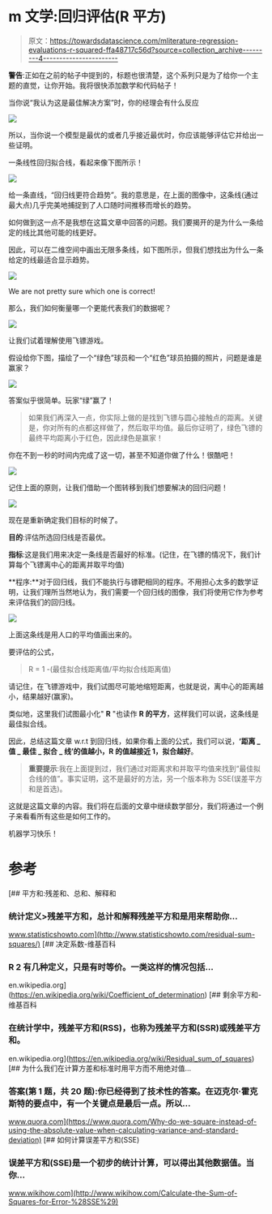 # m 文学:回归评估(R 平方)

> 原文：<https://towardsdatascience.com/mliterature-regression-evaluations-r-squared-ffa48717c56d?source=collection_archive---------4----------------------->

**警告**:正如在之前的帖子中提到的，标题也很清楚，这个系列只是为了给你一个主题的直觉，让你开始。我将很快添加数学和代码帖子！

当你说“我认为这是最佳解决方案”时，你的经理会有什么反应

![](img/8575513e26b5378bcb4a03cf8eec2f35.png)

所以，当你说一个模型是最优的或者几乎接近最优时，你应该能够评估它并给出一些证明。

一条线性回归拟合线，看起来像下图所示！

![](img/68192a1e4b2da56d4e0853d11c4c2787.png)

给一条直线，“回归线更符合趋势”。我的意思是，在上面的图像中，这条线(通过最大点)几乎完美地捕捉到了人口随时间推移而增长的趋势。

如何做到这一点不是我想在这篇文章中回答的问题。我们要揭开的是为什么一条给定的线比其他可能的线更好。

因此，可以在二维空间中画出无限多条线，如下图所示，但我们想找出为什么一条给定的线最适合显示趋势。

![](img/74cb18bff2d3e75b6e365df94f71fbde.png)

We are not pretty sure which one is correct!

那么，我们如何衡量哪一个更能代表我们的数据呢？

![](img/682a32ec753ea388067724a47663b9de.png)

让我们试着理解使用飞镖游戏。

假设给你下图，描绘了一个“绿色”球员和一个“红色”球员拍摄的照片，问题是谁是赢家？

![](img/18f13064d3c3a4b5946b017563ac2f7a.png)

答案似乎很简单。玩家“绿”赢了！

> 如果我们再深入一点，你实际上做的是找到飞镖与圆心接触点的距离。关键是，你对所有的点都这样做了，然后取平均值。最后你证明了，绿色飞镖的最终平均距离小于红色，因此绿色是赢家！

你在不到一秒的时间内完成了这一切，甚至不知道你做了什么！很酷吧！

![](img/8f8e6f69187a5a851b8c765d17fa8e5e.png)

记住上面的原则，让我们借助一个图转移到我们想要解决的回归问题！

![](img/23505099e40d40a7ec5d16afe756cfab.png)

现在是重新确定我们目标的时候了。

**目的**:评估所选回归线是否最优。

**指标**:这是我们用来决定一条线是否最好的标准。(记住，在飞镖的情况下，我们计算每个飞镖离中心的距离并取平均值)

**程序:**对于回归线，我们不能执行与镖靶相同的程序。不用担心太多的数学证明，让我们理所当然地认为，我们需要一个回归线的图像，我们将使用它作为参考来评估我们的回归线。

![](img/2a7bc5629337e985b82a95f3e0da55c5.png)

上面这条线是用人口的平均值画出来的。

要评估的公式，

> R = 1 -(最佳拟合线距离值/平均拟合线距离值)

请记住，在飞镖游戏中，我们试图尽可能地缩短距离，也就是说，离中心的距离越小，结果越好(赢家)。

类似地，这里我们试图最小化" **R** "也读作 **R 的平方**，这样我们可以说，这条线是最佳拟合线。

因此，总结这篇文章 w.r.t 到回归线，如果你看上面的公式，我们可以说，**‘距离 _ 值 _ 最佳 _ 拟合 _ 线’的值越小，R 的值越接近 1，拟合越好**。

> **重要提示**:我在上面提到过，我们通过对距离求和并取平均值来找到“最佳拟合线的值”。事实证明，这不是最好的方法，另一个版本称为 SSE(误差平方和是首选)。

这就是这篇文章的内容。我们将在后面的文章中继续数学部分，我们将通过一个例子来看看所有这些是如何工作的。

机器学习快乐！

# 参考

[](http://www.statisticshowto.com/residual-sum-squares/) [## 平方和:残差和、总和、解释和

### 统计定义>残差平方和，总计和解释残差平方和是用来帮助你…

www.statisticshowto.com](http://www.statisticshowto.com/residual-sum-squares/) [](https://en.wikipedia.org/wiki/Coefficient_of_determination) [## 决定系数-维基百科

### R 2 有几种定义，只是有时等价。一类这样的情况包括…

en.wikipedia.org](https://en.wikipedia.org/wiki/Coefficient_of_determination) [](https://en.wikipedia.org/wiki/Residual_sum_of_squares) [## 剩余平方和-维基百科

### 在统计学中，残差平方和(RSS)，也称为残差平方和(SSR)或残差平方和。

en.wikipedia.org](https://en.wikipedia.org/wiki/Residual_sum_of_squares) [](https://www.quora.com/Why-do-we-square-instead-of-using-the-absolute-value-when-calculating-variance-and-standard-deviation) [## 为什么我们在计算方差和标准时用平方而不用绝对值…

### 答案(第 1 题，共 20 题):你已经得到了技术性的答案。在迈克尔·霍克斯特的要点中，有一个关键点是最后一点。所以…

www.quora.com](https://www.quora.com/Why-do-we-square-instead-of-using-the-absolute-value-when-calculating-variance-and-standard-deviation) [](http://www.wikihow.com/Calculate-the-Sum-of-Squares-for-Error-%28SSE%29) [## 如何计算误差平方和(SSE)

### 误差平方和(SSE)是一个初步的统计计算，可以得出其他数据值。当你…

www.wikihow.com](http://www.wikihow.com/Calculate-the-Sum-of-Squares-for-Error-%28SSE%29)